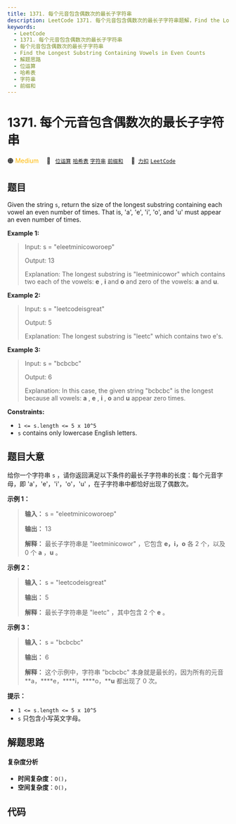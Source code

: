 ```yaml
---
title: 1371. 每个元音包含偶数次的最长子字符串
description: LeetCode 1371. 每个元音包含偶数次的最长子字符串题解，Find the Longest Substring Containing Vowels in Even Counts，包含解题思路、复杂度分析以及完整的 JavaScript 代码实现。
keywords:
  - LeetCode
  - 1371. 每个元音包含偶数次的最长子字符串
  - 每个元音包含偶数次的最长子字符串
  - Find the Longest Substring Containing Vowels in Even Counts
  - 解题思路
  - 位运算
  - 哈希表
  - 字符串
  - 前缀和
---
```


# 1371. 每个元音包含偶数次的最长子字符串

🟠 <font color=#ffb800>Medium</font>&emsp; 🔖&ensp; [`位运算`](/tag/bit-manipulation.md) [`哈希表`](/tag/hash-table.md) [`字符串`](/tag/string.md) [`前缀和`](/tag/prefix-sum.md)&emsp; 🔗&ensp;[`力扣`](https://leetcode.cn/problems/find-the-longest-substring-containing-vowels-in-even-counts) [`LeetCode`](https://leetcode.com/problems/find-the-longest-substring-containing-vowels-in-even-counts)

## 题目

Given the string `s`, return the size of the longest substring containing each
vowel an even number of times. That is, 'a', 'e', 'i', 'o', and 'u' must
appear an even number of times.



**Example 1:**

> Input: s = "eleetminicoworoep"
> 
> Output: 13
> 
> Explanation: The longest substring is "leetminicowor" which contains two each of the vowels: **e** , **i** and **o** and zero of the vowels: **a** and **u**.

**Example 2:**

> Input: s = "leetcodeisgreat"
> 
> Output: 5
> 
> Explanation: The longest substring is "leetc" which contains two e's.

**Example 3:**

> Input: s = "bcbcbc"
> 
> Output: 6
> 
> Explanation: In this case, the given string "bcbcbc" is the longest because all vowels: **a** , **e** , **i** , **o** and **u** appear zero times.

**Constraints:**

  * `1 <= s.length <= 5 x 10^5`
  * `s` contains only lowercase English letters.


## 题目大意

给你一个字符串 `s` ，请你返回满足以下条件的最长子字符串的长度：每个元音字母，即 'a'，'e'，'i'，'o'，'u'
，在子字符串中都恰好出现了偶数次。



**示例 1：**

> 
> 
> 
> 
> 
> **输入：** s = "eleetminicoworoep"
> 
> **输出：** 13
> 
> **解释：** 最长子字符串是 "leetminicowor" ，它包含 **e，i，o**  各 2 个，以及 0 个 **a** ，**u** 。
> 
> 

**示例 2：**

> 
> 
> 
> 
> 
> **输入：** s = "leetcodeisgreat"
> 
> **输出：** 5
> 
> **解释：** 最长子字符串是 "leetc" ，其中包含 2 个 **e** 。
> 
> 

**示例 3：**

> 
> 
> 
> 
> 
> **输入：** s = "bcbcbc"
> 
> **输出：** 6
> 
> **解释：** 这个示例中，字符串 "bcbcbc" 本身就是最长的，因为所有的元音 **a，****e，****i，****o，****u** 都出现了 0 次。
> 
> 



**提示：**

  * `1 <= s.length <= 5 x 10^5`
  * `s` 只包含小写英文字母。


## 解题思路

#### 复杂度分析

- **时间复杂度**：`O()`，
- **空间复杂度**：`O()`，

## 代码

```javascript

```